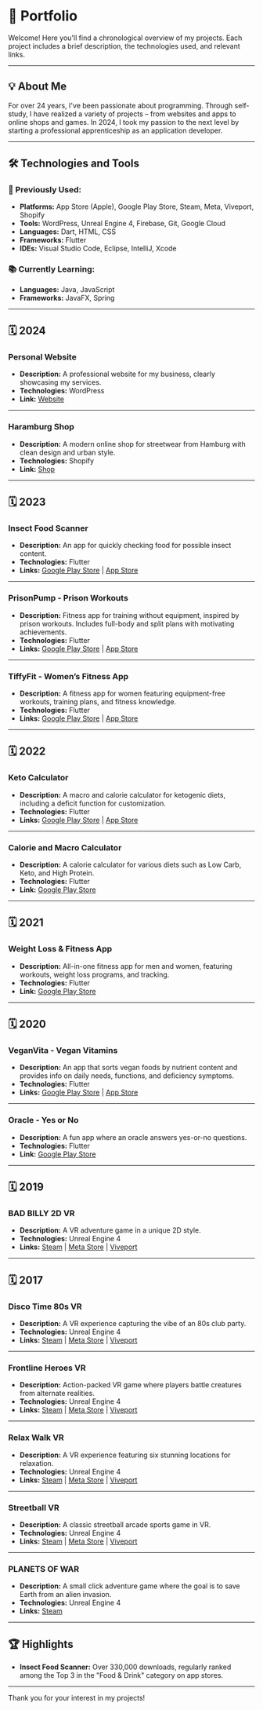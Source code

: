 # 📂 Portfolio

Welcome! Here you'll find a chronological overview of my projects. Each project includes a brief description, the technologies used, and relevant links.

---

## 💡 About Me

For over 24 years, I've been passionate about programming. Through self-study, I have realized a variety of projects – from websites and apps to online shops and games. In 2024, I took my passion to the next level by starting a professional apprenticeship as an application developer.

---

## 🛠 Technologies and Tools

### 🚀 Previously Used:
- **Platforms:** App Store (Apple), Google Play Store, Steam, Meta, Viveport, Shopify
- **Tools:** WordPress, Unreal Engine 4, Firebase, Git, Google Cloud
- **Languages:** Dart, HTML, CSS
- **Frameworks:** Flutter
- **IDEs:** Visual Studio Code, Eclipse, IntelliJ, Xcode

### 📚 Currently Learning:
- **Languages:** Java, JavaScript
- **Frameworks:** JavaFX, Spring

---

## 🗓️ 2024

### **Personal Website**
- **Description:** A professional website for my business, clearly showcasing my services.  
- **Technologies:** WordPress  
- **Link:** [Website](https://marcel-bartecki.de/)

---

### **Haramburg Shop**
- **Description:** A modern online shop for streetwear from Hamburg with clean design and urban style.  
- **Technologies:** Shopify  
- **Link:** [Shop](https://haramburg-store.de/)

---

## 🗓️ 2023

### **Insect Food Scanner**
- **Description:** An app for quickly checking food for possible insect content.  
- **Technologies:** Flutter  
- **Links:** [Google Play Store](https://play.google.com/store/apps/details?id=com.maba.insektenscanner) | [App Store](https://apps.apple.com/dk/app/insect-food-scanner/id6448891136)

---

### **PrisonPump - Prison Workouts**
- **Description:** Fitness app for training without equipment, inspired by prison workouts. Includes full-body and split plans with motivating achievements.  
- **Technologies:** Flutter  
- **Links:** [Google Play Store](https://play.google.com/store/apps/details?id=com.maba.prisonpump) | [App Store](https://apps.apple.com/dk/app/prisonpump-prison-workouts/id1670025051)

---

### **TiffyFit - Women’s Fitness App**
- **Description:** A fitness app for women featuring equipment-free workouts, training plans, and fitness knowledge.  
- **Technologies:** Flutter  
- **Links:** [Google Play Store](https://play.google.com/store/apps/details?id=com.maba.tiffyfit) | [App Store](https://apps.apple.com/dk/app/tiffyfit-women-fitness-app/id1670034879)

---

## 🗓️ 2022

### **Keto Calculator**
- **Description:** A macro and calorie calculator for ketogenic diets, including a deficit function for customization.  
- **Technologies:** Flutter  
- **Links:** [Google Play Store](https://play.google.com/store/apps/details?id=com.maba.ketorechner) | [App Store](https://apps.apple.com/dk/app/keto-calculator/id1616861578)

---

### **Calorie and Macro Calculator**
- **Description:** A calorie calculator for various diets such as Low Carb, Keto, and High Protein.  
- **Technologies:** Flutter  
- **Link:** [Google Play Store](https://play.google.com/store/apps/details?id=com.maba.kalorienrechner)

---

## 🗓️ 2021

### **Weight Loss & Fitness App**
- **Description:** All-in-one fitness app for men and women, featuring workouts, weight loss programs, and tracking.  
- **Technologies:** Flutter  
- **Link:** [Google Play Store](https://play.google.com/store/apps/details?id=com.maba.aio_fitness)

---

## 🗓️ 2020

### **VeganVita - Vegan Vitamins**
- **Description:** An app that sorts vegan foods by nutrient content and provides info on daily needs, functions, and deficiency symptoms.  
- **Technologies:** Flutter  
- **Links:** [Google Play Store](https://play.google.com/store/apps/details?id=com.maba.veganvita) | [App Store](https://apps.apple.com/dk/app/veganvita-vegan-vitamins/id6447078245)

---

### **Oracle - Yes or No**
- **Description:** A fun app where an oracle answers yes-or-no questions.  
- **Technologies:** Flutter  
- **Link:** [Google Play Store](https://play.google.com/store/apps/details?id=com.maba.oracle)

---

## 🗓️ 2019

### **BAD BILLY 2D VR**
- **Description:** A VR adventure game in a unique 2D style.  
- **Technologies:** Unreal Engine 4  
- **Links:** [Steam](https://store.steampowered.com/app/1026210/BAD_BILLY_2D_VR/) | [Meta Store](https://www.meta.com/experiences/pcvr/bad-billy-2d-vr) | [Viveport](https://www.viveport.com/apps/926fd4c1-e84a-42f6-9e6f-c98a3fe1d70f)

---

## 🗓️ 2017

### **Disco Time 80s VR**
- **Description:** A VR experience capturing the vibe of an 80s club party.  
- **Technologies:** Unreal Engine 4  
- **Links:** [Steam](https://store.steampowered.com/app/649880/Disco_Time_80s_VR/) | [Meta Store](https://www.meta.com/experiences/pcvr/disco-time-80s-vr) | [Viveport](https://www.viveport.com/apps/1cb5f2e7-7d85-4fc4-85db-d9f41ec96729)

---

### **Frontline Heroes VR**
- **Description:** Action-packed VR game where players battle creatures from alternate realities.  
- **Technologies:** Unreal Engine 4  
- **Links:** [Steam](https://store.steampowered.com/app/645330/Frontline_Heroes_VR/) | [Meta Store](https://www.meta.com/experiences/pcvr/frontline-heroes-vr) | [Viveport](https://www.viveport.com/apps/9bb184c4-9262-47bd-a565-66c483b8d4e4)

---

### **Relax Walk VR**
- **Description:** A VR experience featuring six stunning locations for relaxation.  
- **Technologies:** Unreal Engine 4  
- **Links:** [Steam](https://store.steampowered.com/app/645340/Relax_Walk_VR/) | [Meta Store](https://www.meta.com/experiences/pcvr/relax-walk-vr) | [Viveport](https://www.viveport.com/apps/d3c01585-9873-4a3b-b01b-a6183f2aed32)

---

### **Streetball VR**
- **Description:** A classic streetball arcade sports game in VR.  
- **Technologies:** Unreal Engine 4  
- **Links:** [Steam](https://store.steampowered.com/app/644760/Streetball_VR/) | [Meta Store](https://www.meta.com/experiences/pcvr/streetball-vr) | [Viveport](https://www.viveport.com/apps/7c8c388a-0a25-4f4a-93c6-370dc850cfca)

---

### **PLANETS OF WAR**
- **Description:** A small click adventure game where the goal is to save Earth from an alien invasion.  
- **Technologies:** Unreal Engine 4  
- **Links:** [Steam](https://store.steampowered.com/app/656140/PLANETS_OF_WAR/)

---

## 🏆 Highlights

- **Insect Food Scanner:** Over 330,000 downloads, regularly ranked among the Top 3 in the "Food & Drink" category on app stores.

---

Thank you for your interest in my projects!

